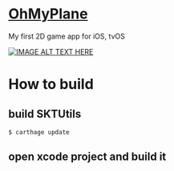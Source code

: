 # [OhMyPlane](https://itunes.apple.com/kr/app/oh-my-plane/id1100985506?mt=8)
My first 2D game app for iOS, tvOS

[![IMAGE ALT TEXT HERE](https://img.youtube.com/vi/5EJRdA2TiPI/0.jpg)](https://www.youtube.com/watch?v=5EJRdA2TiPI)


# How to build

## build SKTUtils

```
$ carthage update
```

## open xcode project and build it

